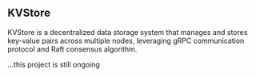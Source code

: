 ## KVStore

KVStore is a decentralized data storage system that manages and stores key-value pairs across multiple nodes, leveraging gRPC communication protocol and Raft consensus algorithm.

...this project is still ongoing
